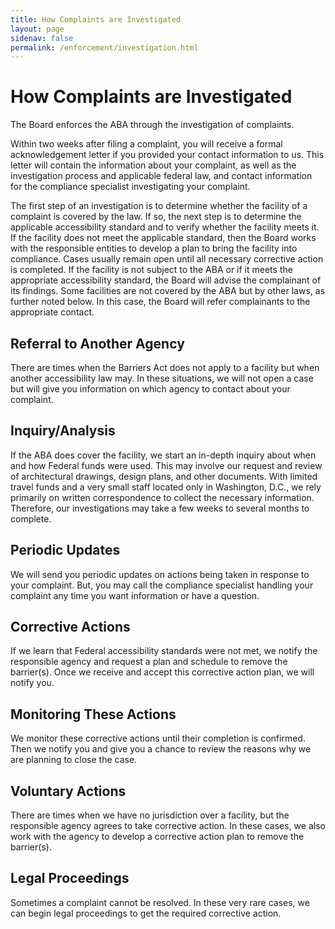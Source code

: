 ```yaml
---
title: How Complaints are Investigated
layout: page
sidenav: false
permalink: /enforcement/investigation.html
---
```

# How Complaints are Investigated

The Board enforces the ABA through the investigation of complaints.

Within two weeks after filing a complaint, you will receive a formal acknowledgement letter if you provided your contact information to us. This letter will contain the information about your complaint, as well as the investigation process and applicable federal law, and contact information for the compliance specialist investigating your complaint.

The first step of an investigation is to determine whether the facility of a complaint is covered by the law. If so, the next step is to determine the applicable accessibility standard and to verify whether the facility meets it. If the facility does not meet the applicable standard, then the Board works with the responsible entities to develop a plan to bring the facility into compliance. Cases usually remain open until all necessary corrective action is completed. If the facility is not subject to the ABA or if it meets the appropriate accessibility standard, the Board will advise the complainant of its findings. Some facilities are not covered by the ABA but by other laws, as further noted below. In this case, the Board will refer complainants to the appropriate contact.

## Referral to Another Agency

There are times when the Barriers Act does not apply to a facility but when another accessibility law may. In these situations, we will not open a case but will give you information on which agency to contact about your complaint.

## Inquiry/Analysis

If the ABA does cover the facility, we start an in-depth inquiry about when and how Federal funds were used. This may involve our request and review of architectural drawings, design plans, and other documents. With limited travel funds and a very small staff located only in Washington, D.C., we rely primarily on written correspondence to collect the necessary information. Therefore, our investigations may take a few weeks to several months to complete.

## Periodic Updates

We will send you periodic updates on actions being taken in response to your complaint. But, you may call the compliance specialist handling your complaint any time you want information or have a question.

## Corrective Actions

If we learn that Federal accessibility standards were not met, we notify the responsible agency and request a plan and schedule to remove the barrier(s). Once we receive and accept this corrective action plan, we will notify you.

## Monitoring These Actions

We monitor these corrective actions until their completion is confirmed. Then we notify you and give you a chance to review the reasons why we are planning to close the case.

## Voluntary Actions

There are times when we have no jurisdiction over a facility, but the responsible agency agrees to take corrective action. In these cases, we also work with the agency to develop a corrective action plan to remove the barrier(s).

## Legal Proceedings

Sometimes a complaint cannot be resolved. In these very rare cases, we can begin legal proceedings to get the required corrective action.
